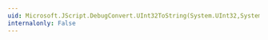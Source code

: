 ```yaml
---
uid: Microsoft.JScript.DebugConvert.UInt32ToString(System.UInt32,System.Int32)
internalonly: False
---
```


